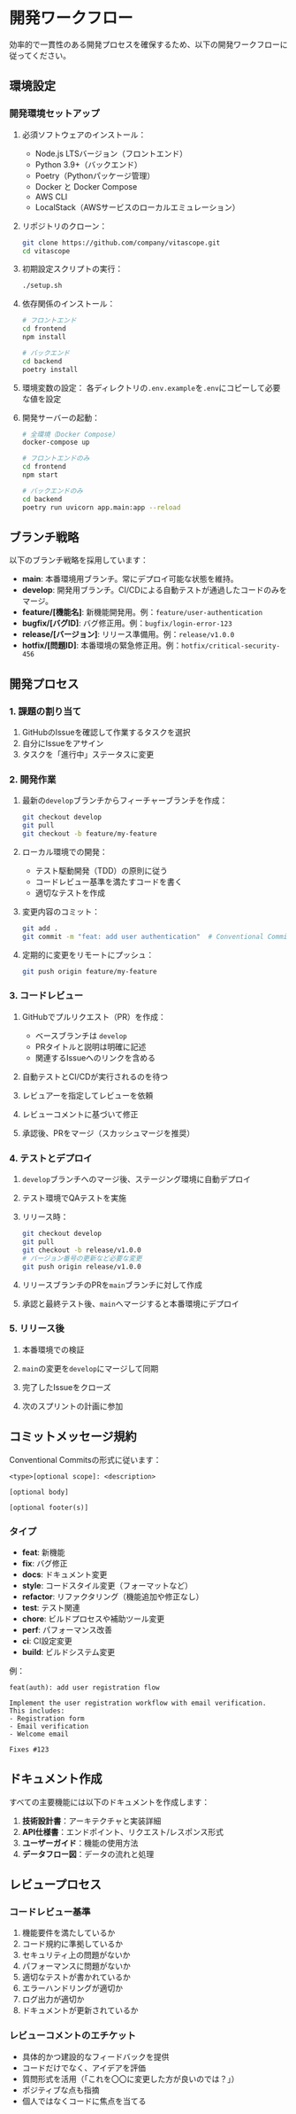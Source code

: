 # 開発ワークフロー

効率的で一貫性のある開発プロセスを確保するため、以下の開発ワークフローに従ってください。

## 環境設定

### 開発環境セットアップ

1. 必須ソフトウェアのインストール：
   - Node.js LTSバージョン（フロントエンド）
   - Python 3.9+（バックエンド）
   - Poetry（Pythonパッケージ管理）
   - Docker と Docker Compose
   - AWS CLI
   - LocalStack（AWSサービスのローカルエミュレーション）

2. リポジトリのクローン：
   ```bash
   git clone https://github.com/company/vitascope.git
   cd vitascope
   ```

3. 初期設定スクリプトの実行：
   ```bash
   ./setup.sh
   ```

4. 依存関係のインストール：
   ```bash
   # フロントエンド
   cd frontend
   npm install
   
   # バックエンド
   cd backend
   poetry install
   ```

5. 環境変数の設定：
   各ディレクトリの`.env.example`を`.env`にコピーして必要な値を設定

6. 開発サーバーの起動：
   ```bash
   # 全環境（Docker Compose）
   docker-compose up
   
   # フロントエンドのみ
   cd frontend
   npm start
   
   # バックエンドのみ
   cd backend
   poetry run uvicorn app.main:app --reload
   ```

## ブランチ戦略

以下のブランチ戦略を採用しています：

- **main**: 本番環境用ブランチ。常にデプロイ可能な状態を維持。
- **develop**: 開発用ブランチ。CI/CDによる自動テストが通過したコードのみをマージ。
- **feature/[機能名]**: 新機能開発用。例：`feature/user-authentication`
- **bugfix/[バグID]**: バグ修正用。例：`bugfix/login-error-123`
- **release/[バージョン]**: リリース準備用。例：`release/v1.0.0`
- **hotfix/[問題ID]**: 本番環境の緊急修正用。例：`hotfix/critical-security-456`

## 開発プロセス

### 1. 課題の割り当て

1. GitHubのIssueを確認して作業するタスクを選択
2. 自分にIssueをアサイン
3. タスクを「進行中」ステータスに変更

### 2. 開発作業

1. 最新の`develop`ブランチからフィーチャーブランチを作成：
   ```bash
   git checkout develop
   git pull
   git checkout -b feature/my-feature
   ```

2. ローカル環境での開発：
   - テスト駆動開発（TDD）の原則に従う
   - コードレビュー基準を満たすコードを書く
   - 適切なテストを作成

3. 変更内容のコミット：
   ```bash
   git add .
   git commit -m "feat: add user authentication"  # Conventional Commitsに従う
   ```

4. 定期的に変更をリモートにプッシュ：
   ```bash
   git push origin feature/my-feature
   ```

### 3. コードレビュー

1. GitHubでプルリクエスト（PR）を作成：
   - ベースブランチは `develop`
   - PRタイトルと説明は明確に記述
   - 関連するIssueへのリンクを含める

2. 自動テストとCI/CDが実行されるのを待つ

3. レビュアーを指定してレビューを依頼

4. レビューコメントに基づいて修正

5. 承認後、PRをマージ（スカッシュマージを推奨）

### 4. テストとデプロイ

1. `develop`ブランチへのマージ後、ステージング環境に自動デプロイ

2. テスト環境でQAテストを実施

3. リリース時：
   ```bash
   git checkout develop
   git pull
   git checkout -b release/v1.0.0
   # バージョン番号の更新など必要な変更
   git push origin release/v1.0.0
   ```

4. リリースブランチのPRを`main`ブランチに対して作成

5. 承認と最終テスト後、`main`へマージすると本番環境にデプロイ

### 5. リリース後

1. 本番環境での検証

2. `main`の変更を`develop`にマージして同期

3. 完了したIssueをクローズ

4. 次のスプリントの計画に参加

## コミットメッセージ規約

Conventional Commitsの形式に従います：

```
<type>[optional scope]: <description>

[optional body]

[optional footer(s)]
```

### タイプ

- **feat**: 新機能
- **fix**: バグ修正
- **docs**: ドキュメント変更
- **style**: コードスタイル変更（フォーマットなど）
- **refactor**: リファクタリング（機能追加や修正なし）
- **test**: テスト関連
- **chore**: ビルドプロセスや補助ツール変更
- **perf**: パフォーマンス改善
- **ci**: CI設定変更
- **build**: ビルドシステム変更

例：
```
feat(auth): add user registration flow

Implement the user registration workflow with email verification.
This includes:
- Registration form
- Email verification
- Welcome email

Fixes #123
```

## ドキュメント作成

すべての主要機能には以下のドキュメントを作成します：

1. **技術設計書**：アーキテクチャと実装詳細
2. **API仕様書**：エンドポイント、リクエスト/レスポンス形式
3. **ユーザーガイド**：機能の使用方法
4. **データフロー図**：データの流れと処理

## レビュープロセス

### コードレビュー基準

1. 機能要件を満たしているか
2. コード規約に準拠しているか
3. セキュリティ上の問題がないか
4. パフォーマンスに問題がないか
5. 適切なテストが書かれているか
6. エラーハンドリングが適切か
7. ログ出力が適切か
8. ドキュメントが更新されているか

### レビューコメントのエチケット

- 具体的かつ建設的なフィードバックを提供
- コードだけでなく、アイデアを評価
- 質問形式を活用（「これを〇〇に変更した方が良いのでは？」）
- ポジティブな点も指摘
- 個人ではなくコードに焦点を当てる 